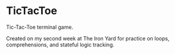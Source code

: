 # TicTacToe
Tic-Tac-Toe terminal game.

Created on my second week at The Iron Yard for practice on loops, comprehensions, and stateful logic tracking. 
